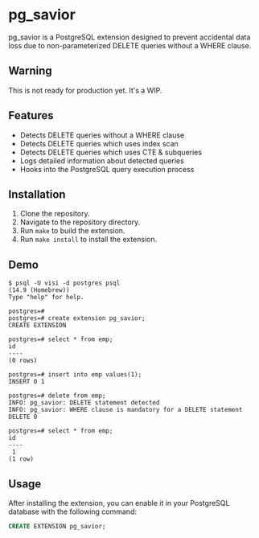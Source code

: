 # pg_savior

pg_savior is a PostgreSQL extension designed to prevent accidental data loss due to non-parameterized DELETE queries without a WHERE clause.

## Warning

This is not ready for production yet. It's a WIP.

## Features

- Detects DELETE queries without a WHERE clause
- Detects DELETE queries which uses index scan
- Detects DELETE queries which uses CTE & subqueries
- Logs detailed information about detected queries
- Hooks into the PostgreSQL query execution process

## Installation

1. Clone the repository.
2. Navigate to the repository directory.
3. Run `make` to build the extension.
4. Run `make install` to install the extension.

## Demo

```
$ psql -U visi -d postgres psql
(14.9 (Homebrew))
Type "help" for help.

postgres=#
postgres=# create extension pg_savior;
CREATE EXTENSION

postgres=# select * from emp;
id
----
(0 rows)

postgres=# insert into emp values(1);
INSERT 0 1

postgres=# delete from emp;
INFO: pg_savior: DELETE statement detected
INFO: pg_savior: WHERE clause is mandatory for a DELETE statement
DELETE 0

postgres=# select * from emp;
id
----
 1
(1 row)
```

## Usage

After installing the extension, you can enable it in your PostgreSQL database with the following command:

```sql
CREATE EXTENSION pg_savior;
```

